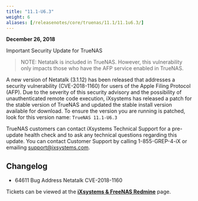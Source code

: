 ```yaml
---
title: "11.1-U6.3"
weight: 6
aliases: [/releasenotes/core/truenas/11.1/11.1u6.3/]
---
```


**December 26, 2018**

Important Security Update for TrueNAS

> NOTE: Netatalk is included in TrueNAS. However, this vulnerability only impacts those who have the AFP service enabled in TrueNAS.

A new version of Netatalk (3.1.12) has been released that addresses a security vulnerability (CVE-2018-1160) for users of the Apple Filing Protocol (AFP). Due to the severity of this security advisory and the possibility of unauthenticated remote code execution, iXsystems has released a patch for the stable version of TrueNAS and updated the stable install version available for download. To ensure the version you are running is patched, look for this version name: `TrueNAS 11.1-U6.3`

TrueNAS customers can contact iXsystems Technical Support for a pre-update health check and to ask any technical questions regarding this update. You can contact Customer Support by calling 1-855-GREP-4-iX or emailing support@ixsystems.com.

## Changelog

 + 64611	Bug	Address Netatalk CVE-2018-1160

Tickets can be viewed at the [**iXsystems & FreeNAS Redmine**](https://redmine.ixsystems.com/issues/) page.
